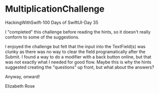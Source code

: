 # MultiplicationChallenge
HackingWithSwift-100 Days of SwiftUI-Day 35

I "completed" this challenge before reading the hints, so it doesn't really conform to some of the suggestions.  

I enjoyed the challenge but felt that the input into the TextField(s) was clunky as there was no way to clear the field programatically after the Submit.  I found a way to do a modifier with a back button online, but that was not exactly what I needed for good flow.  Maybe this is why the hints suggested creating the "questions" up front, but what about the answers?

Anyway, onward!

Elizabeth Rose

